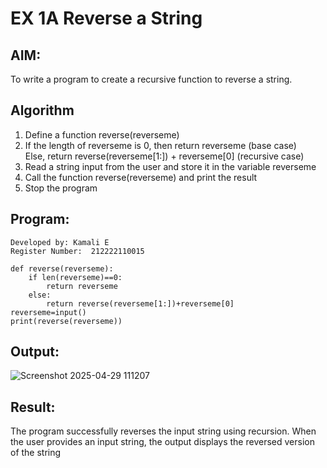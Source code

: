 # EX 1A Reverse a String
## AIM:
To write a program to create a recursive function to reverse a string.

## Algorithm
1. Define a function reverse(reverseme)
2. If the length of reverseme is 0, then return reverseme (base case)
   Else, return reverse(reverseme[1:]) + reverseme[0] (recursive case)
3. Read a string input from the user and store it in the variable reverseme
4. Call the function reverse(reverseme) and print the result
5. Stop the program

## Program:
```
Developed by: Kamali E
Register Number:  212222110015

def reverse(reverseme):
    if len(reverseme)==0:
        return reverseme
    else:
        return reverse(reverseme[1:])+reverseme[0]
reverseme=input()
print(reverse(reverseme))

```

## Output:

![Screenshot 2025-04-29 111207](https://github.com/user-attachments/assets/b5812454-1f4d-47fa-a5d1-80c8601f4c98)


## Result:
The program successfully reverses the input string using recursion. When the user provides an input string, the output displays the reversed version of the string

